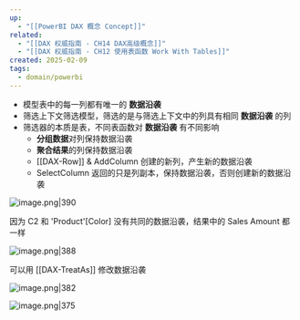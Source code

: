 ```yaml
---
up:
  - "[[PowerBI DAX 概念 Concept]]"
related:
  - "[[DAX 权威指南 - CH14 DAX高级概念]]"
  - "[[DAX 权威指南 - CH12 使用表函数 Work With Tables]]"
created: 2025-02-09
tags:
  - domain/powerbi
---
```


- 模型表中的每一列都有唯一的 **数据沿袭** 
- 筛选上下文筛选模型，筛选的是与筛选上下文中的列具有相同  **数据沿袭**  的列
- 筛选器的本质是表，不同表函数对  **数据沿袭**  有不同影响
	- **分组数据**对列保持数据沿袭
	- **聚合结果**的列保持数据沿袭
	- [[DAX-Row]] & AddColumn 创建的新列，产生新的数据沿袭
	- SelectColumn 返回的只是列副本，保持数据沿袭，否则创建新的数据沿袭

![image.png|390](https://s1.vika.cn/space/2025/02/09/f989d56d69bb48c2bdf1992a8687f474)

因为 C2 和 'Product'[Color] 没有共同的数据沿袭，结果中的 Sales Amount 都一样

![image.png|388](https://s1.vika.cn/space/2025/02/09/c4975d06b09c4a05a79c095006a20496)

可以用 [[DAX-TreatAs]] 修改数据沿袭

![image.png|382](https://s1.vika.cn/space/2025/02/09/90bf4b8dee6c4dfe89eff552e1690600)

![image.png|375](https://s1.vika.cn/space/2025/02/09/3e65d72475d940868e31c2682c8a0a2e)

